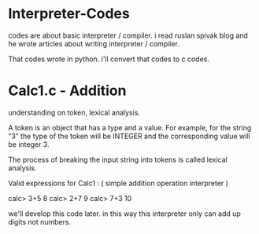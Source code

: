 # Interpreter-Codes

codes are about basic interpreter / compiler. i read ruslan spivak blog and he wrote articles about writing interpreter / compiler. 

That codes wrote in python. i'll convert that codes to c codes.   

# Calc1.c - Addition  
understanding on token, lexical analysis. 

A token is an object that has a type and a value.
For example, for the string “3” the type of the token will be INTEGER and the corresponding value will be integer 3.

The process of breaking the input string into tokens is called lexical analysis.

Valid expressions for Calc1 : ( simple addition operation interpreter )

calc> 3+5
8
calc> 2+7
9
calc> 7+3
10

we'll develop this code later. in this way this interpreter only can  add up digits not numbers.


